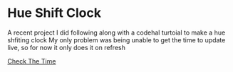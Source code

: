 # Hue Shift Clock

A recent project I did following along with a codehal turtoial to make a hue shfiting clock
My only problem was being unable to get the time to update live, so for now it only does it on refresh

[Check The Time](https://mrdrekc.github.io/Hue-Clock/)
